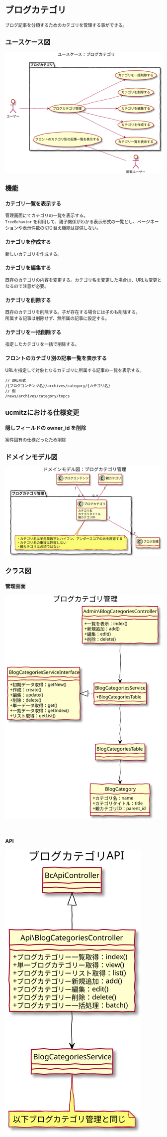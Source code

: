 # ブログカテゴリ

ブログ記事を分類するためのカテゴリを管理する事ができる。

## ユースケース図
![ユースケース図：ブログカテゴリ](../../../svg/use_case/bc-blog/blog_categories.svg)

 
## 機能
### カテゴリ一覧を表示する
管理画面にてカテゴリの一覧を表示する。  
`TreeBehavior` を利用して、親子関係がわかる表示形式の一覧とし、ページネーションや表示件数の切り替え機能は提供しない。

### カテゴリを作成する
新しいカテゴリを作成する。

### カテゴリを編集する
既存のカテゴリの内容を変更する。カテゴリ名を変更した場合は、URLも変更となるので注意が必要。

### カテゴリを削除する
既存のカテゴリを削除する。子が存在する場合には子のも削除する。  
所属する記事は削除せず、無所属の記事に設定する。

### カテゴリを一括削除する
指定したカテゴリを一括で削除する。

### フロントのカテゴリ別の記事一覧を表示する
URLを指定して対象となるカテゴリに所属する記事の一覧を表示する。
```
// URL形式
/{ブログコンテンツ名}/archives/category/{カテゴリ名}
// 例
/news/archives/category/topcs
```

 
## ucmitzにおける仕様変更
### 隠しフィールドの owner_id を削除
案件固有の仕様だったため削除

 
## ドメインモデル図
![ユースケース図：ブログカテゴリ](../../../svg/domain_model/bc-blog/blog_categories.svg)

 
## クラス図
### 管理画面
![ユースケース図：ブログカテゴリ](../../../svg/class/bc-blog/manage_blog_categories.svg)

　
### API
![ユースケース図：ブログカテゴリ](../../../svg/class/bc-blog/api_blog_categories.svg)
